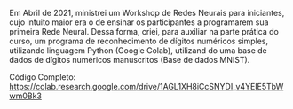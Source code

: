 Em Abril de 2021, ministrei um Workshop de Redes Neurais para iniciantes, cujo intuito maior era o de ensinar os participantes a programarem sua primeira Rede Neural. Dessa forma, 
criei, para auxiliar na parte prática do curso, um programa de reconhecimento de dígitos numéricos simples, utilizando linguagem Python (Google Colab), utilizand do uma base
de dados de dígitos numéricos manuscritos (Base de dados MNIST).

Código Completo: https://colab.research.google.com/drive/1AGL1XH8iCcSNYDI_v4YEIE5TbWwm0Bk3
